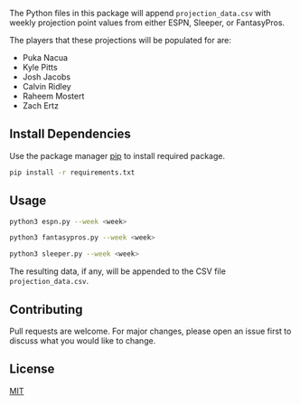 The Python files in this package will append `projection_data.csv` with weekly projection point values from either ESPN, Sleeper, or FantasyPros.

The players that these projections will be populated for are:
- Puka Nacua
- Kyle Pitts
- Josh Jacobs
- Calvin Ridley
- Raheem Mostert
- Zach Ertz

## Install Dependencies

Use the package manager [pip](https://pip.pypa.io/en/stable/) to install required package.

```bash
pip install -r requirements.txt
```

## Usage

```bash
python3 espn.py --week <week>

python3 fantasypros.py --week <week>

python3 sleeper.py --week <week>
```

The resulting data, if any, will be appended to the CSV file `projection_data.csv`.

## Contributing

Pull requests are welcome. For major changes, please open an issue first
to discuss what you would like to change.

## License

[MIT](https://choosealicense.com/licenses/mit/)